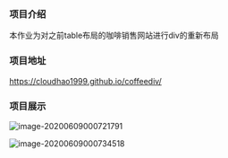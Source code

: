 ### 项目介绍
本作业为对之前table布局的咖啡销售网站进行div的重新布局

### 项目地址

https://cloudhao1999.github.io/coffeediv/

### 项目展示

![image-20200609000721791](https://gitee.com/cyh199910/personal_picture_bed/raw/master/img/image-20200609000721791.png)

![image-20200609000734518](https://gitee.com/cyh199910/personal_picture_bed/raw/master/img/image-20200609000734518.png)